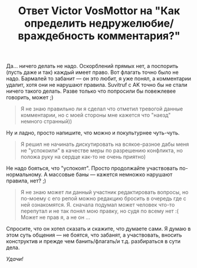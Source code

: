 ﻿---
title: "Ответ Victor VosMottor на \"Как определить недружелюбие/враждебность комментария?\""
se.owner.user_id: 337540
se.owner.display_name: "Victor VosMottor"
se.owner.link: "https://ru.meta.stackoverflow.com/users/337540/victor-vosmottor"
se.answer_id: 11216
se.question_id: 11215
se.post_type: answer
se.is_accepted: False
---
<p>Да... ничего делать не надо. Оскорблений прямых нет, а поспорить (пусть даже и так) каждый имеет право. Вот флагать точно было не надо. Бармалей то забанит — он это любит, я уже понял, а комментарии удалит, хотя они не нарушают правила. Suvitruf с AK точно бы не стали ничего такого делать. Разве только что попросили бы повежлевее говорить, может ;)</p>
<blockquote>
<p>Я не знаю правильно ли я сделал что отметил тревогой данные комментарии, но с моей стороны мне кажется что &quot;наезд&quot; немного странный))</p>
</blockquote>
<p>Ну и ладно, просто напишите, что можно и покультурнее чуть-чуть.</p>
<blockquote>
<p>Я решил не начинать дискутировать на всякое-разное дабы меня не &quot;успокоили&quot; в качестве меры по разрешению конфликта, но положа руку на сердце как-то не очень приятно)</p>
</blockquote>
<p>Не надо бояться, что &quot;успокоят&quot;. Просто продолжайте участвовать по-нормальному. А массовые баны — кажется немножко нарушают правила, нет? ;)</p>
<blockquote>
<p>Я не знаю может ли данный участник редактировать вопросы, но по-моему с его репой можно редакцию бросить в очередь где с ней ознакомятся. Я. сначала подумал может человек что-то перепутал и не так понял мою правку, но судя по всему нет :( Может не прав я, а не он ...</p>
</blockquote>
<p>Спросите, что он хотел сказать и скажите, что думаете сами. Я думаю в этом суть общения — не боятся, что забанят, а участвовать, вносить конструктив и прежде чем банить/флагать/и т.д. разбираться в сути дела.</p>
<p><em>Удачи!</em></p>
